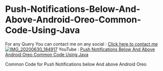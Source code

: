 # Push-Notifications-Below-And-Above-Android-Oreo-Common-Code-Using-Java
For any Query You can contact me on any social : [Click here to contact me](https://vaibhavmojidra.blogspot.com/2019/12/about.html)
[![IMG_20200630_184917](https://user-images.githubusercontent.com/51367686/86131093-cf45ac80-bb02-11ea-8632-461da3a45eda.jpg)](https://youtu.be/QVARtDB-H20)
YouTube : [Push Notifications Below And Above Android Oreo Common Code Using Java](https://youtu.be/QVARtDB-H20)

Common Code for Push Notifications below And above Android Oreo
